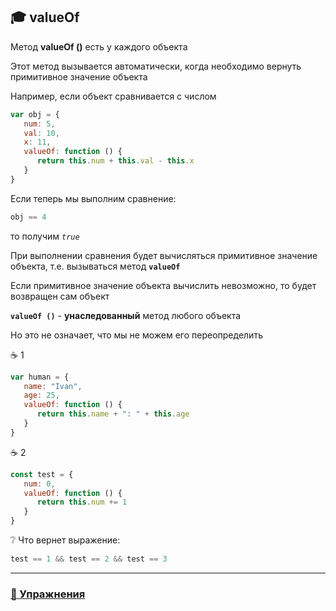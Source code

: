 ## :mortar_board: valueOf

Метод  **valueOf ()**  есть у каждого объекта

Этот метод вызывается автоматически, когда необходимо вернуть примитивное значение объекта

Например, если объект сравнивается с числом
```javascript
var obj = {
   num: 5,
   val: 10,
   x: 11,
   valueOf: function () {
      return this.num + this.val - this.x
   }
}
```
Если теперь мы выполним сравнение:
```javascript
obj == 4
```
то получим  *`true`*

При выполнении сравнения будет вычисляться примитивное значение объекта, т.е. вызываться метод **`valueOf`**

Если примитивное значение объекта вычислить невозможно, то будет возвращен сам объект

**`valueOf ()`** - **__унаследованный__** метод любого объекта

Но это не означает, что мы не можем его переопределить

:coffee: 1

```javascript
var human = {
   name: "Ivan",
   age: 25,
   valueOf: function () {
      return this.name + ": " + this.age
   }
}
```
:coffee: 2

```javascript
const test = {
   num: 0,
   valueOf: function () {
      return this.num += 1
   }
}
```
:grey_question: Что вернет выражение: 
```javascript
test == 1 && test == 2 && test == 3
```
***
### [:briefcase: Упражнения](https://docs.google.com/forms/d/e/1FAIpQLSf9YlXTMs5oCuSWEtPdhZiOeiLTPWejH4zRY7jHoJbrnJEwrA/viewform)